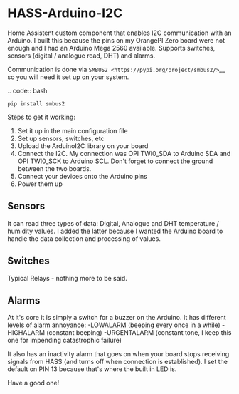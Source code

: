 # HASS-Arduino-I2C
Home Assistent custom component that enables I2C communication with an Arduino. I built this because the pins on my OrangePI Zero board were not enough and I had an Arduino Mega 2560 available.
Supports switches, sensors (digital / analogue read, DHT) and alarms.

Communication is done via `SMBUS2 <https://pypi.org/project/smbus2/>`__ so you will need it set up on your system.

.. code:: bash

    pip install smbus2

Steps to get it working:
1. Set it up in the main configuration file
2. Set up sensors, switches, etc
3. Upload the ArduinoI2C library on your board
4. Connect the I2C. My connection was OPI TWI0_SDA to Arduino SDA and OPI TWI0_SCK to Arduino SCL. Don't forget to connect the ground between the two boards.
5. Connect your devices onto the Arduino pins
6. Power them up

Sensors
---------------------
It can read three types of data: Digital, Analogue and DHT temperature / humidity values. I added the latter because I wanted the Arduino board to handle the data collection and processing of values.

Switches
---------------------
Typical Relays - nothing more to be said.

Alarms
---------------------
At it's core it is simply a switch for a buzzer on the Arduino. It has different levels of alarm annoyance:
-LOWALARM (beeping every once in a while)
-HIGHALARM (constant beeping)
-URGENTALARM (constant tone, I keep this one for impending catastrophic failure)

It also has an inactivity alarm that goes on when your board stops receiving signals from HASS (and turns off when connection is established). I set the default on PIN 13 because that's where the built in LED is.


Have a good one!